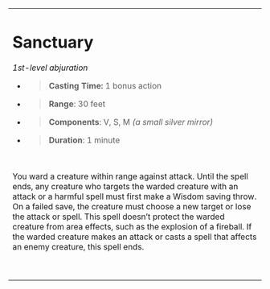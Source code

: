 <table><tbody><tr class="odd"><td><h1 id="sanctuary"><strong>Sanctuary</strong></h1><p><em>1st-level abjuration</em></p><ul><li><blockquote><p><strong>Casting Time:</strong> 1 bonus action</p></blockquote></li><li><blockquote><p><strong>Range</strong>: 30 feet</p></blockquote></li><li><blockquote><p><strong>Components</strong>: V, S, M <em>(a small silver mirror)</em></p></blockquote></li><li><blockquote><p><strong>Duration</strong>: 1 minute</p></blockquote></li></ul><p> </p><p>You ward a creature within range against attack. Until the spell ends, any creature who targets the warded creature with an attack or a harmful spell must first make a Wisdom saving throw. On a failed save, the creature must choose a new target or lose the attack or spell. This spell doesn’t protect the warded creature from area effects, such as the explosion of a fireball. If the warded creature makes an attack or casts a spell that affects an enemy creature, this spell ends.</p><p> </p></td></tr></tbody></table>
